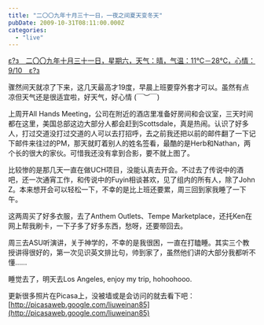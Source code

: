 ```yaml
---
title: "二〇〇九年十月三十一日，一夜之间夏天变冬天"
pubDate: 2009-10-31T08:11:00.000Z
categories: 
  - "live"
---
```


[ε?з　二〇〇九年十月三十一日，星期六，天气：晴，气温：11℃－28℃，心情：9/10　ε?з](https://www.liuweinan.com)

  

骤然间天就凉了下来，这几天最高才19度，早晨上班要穿外套才可以。虽然有点凉但天气还是很适宜啦，好天气，好心情 (￣︶￣)

上周开All Hands Meeting，公司在附近的酒店里准备好房间和会议室，三天时间都在这里，美国总部这边大部分人都会赶到Scottsdale，真是热闹。认识了好多人，打过交道没打过交道的人可以去打招呼，去之前我还把以前的邮件翻了一下记下邮件来往过的PM，那天就盯着别人的姓名签看，最酷的是Herb和Nathan，两个长的很大的家伙。可惜我还没有拿到合影，要不就上图了。

比较惨的是那几天一直在做UCH项目，没能认真去开会。不过去了传说中的酒吧，还一次通宵工作，和传说中的Fuyin相谈甚欢，见了组内的所有人，除了John Z。本来想开会可以轻松一下，不幸的是比上班还要累，周三回到家我睡了一下午。

这两周买了好多衣服，去了Anthem Outlets、Tempe Marketplace，还托Ken在网上帮我刷卡，一下子多了好多东西，愁呀，还要带回去。

周三去ASU听演讲，关于神学的，不幸的是我很困，一直在打瞌睡。其实三个教授讲得很好的，第一次见识英文排比句，帅到家了，虽然他们讲的大部分我都听不懂……

睡觉去了，明天去Los Angeles, enjoy my trip, hohoohooo.

更新很多照片在Picasa上，没被墙或是会访问的就去看下吧：[http://picasaweb.google.com/liuweinan85](http://picasaweb.google.com/liuweinan85)
